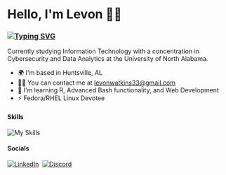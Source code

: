 # Hello, I'm Levon 👋🏾
### [![Typing SVG](https://readme-typing-svg.demolab.com?font=JetBrains+Mono&pause=1000&color=007BFF&random=false&width=435&lines=Budding+Cybersecurity+Analyst;Passionate+Linux+Enthusiast)](https://git.io/typing-svg) 

Currently studying Information Technology with a concentration in Cybersecurity and Data Analytics at the University of North Alabama.

*   🌍  I'm based in Huntsville, AL
*   🤙🏾   You can contact me at [levonwatkins33@gmail.com](mailto:levonwatkins33@gmail.com)
*   🧠  I'm learning R, Advanced Bash functionality, and Web Development
*   ⚡  Fedora/RHEL Linux Devotee

#### Skills 
![My Skills](https://skillicons.dev/icons?i=linux,js,java,bootstrap,r,html,md,css,powershell,bash,vim,py,vscode,mysql)             

#### Socials
[![LinkedIn](https://skillicons.dev/icons?i=linkedin)](https://www.linkedin.com/in/levon-watkins-jr-5bb034238/)&nbsp;
[![Discord](https://skillicons.dev/icons?i=discord)](https://discord.com/users/.vdubs)
